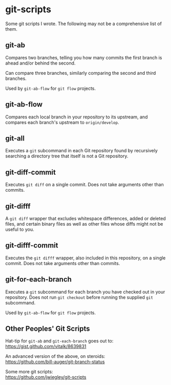 # git-scripts

Some git scripts I wrote.  The following may not be a comprehensive
list of them.

## git-ab

Compares two branches, telling you how many commits the first branch
is ahead and/or behind the second.

Can compare three branches, similarly comparing the second and third
branches.

Used by `git-ab-flow` for `git flow` projects.

## git-ab-flow

Compares each local branch in your repository to its upstream, and
compares each branch's upstream to `origin/develop`.

## git-all

Executes a `git` subcommand in each Git repository found by
recursively searching a directory tree that itself is not a Git
repository.

## git-diff-commit

Executes `git diff` on a single commit.  Does not take arguments other
than commits.

## git-difff

A `git diff` wrapper that excludes whitespace differences, added or
deleted files, and certain binary files as well as other files whose
diffs might not be useful to you.

## git-difff-commit

Executes the `git difff` wrapper, also included in this repository, on
a single commit.  Does not take arguments other than commits.

## git-for-each-branch

Executes a `git` subcommand for each branch you have checked out in
your repository.  Does not run `git checkout` before running the
supplied `git` subcommand.

Used by `git-ab-flow` for `git flow` projects.

## Other Peoples' Git Scripts

Hat-tip for `git-ab` and `git-each-branch` goes out to:<br>
<https://gist.github.com/vitalk/8639831>

An advanced version of the above, on steroids:<br>
<https://github.com/bill-auger/git-branch-status>

Some more git scripts:<br>
<https://github.com/jwiegley/git-scripts>
